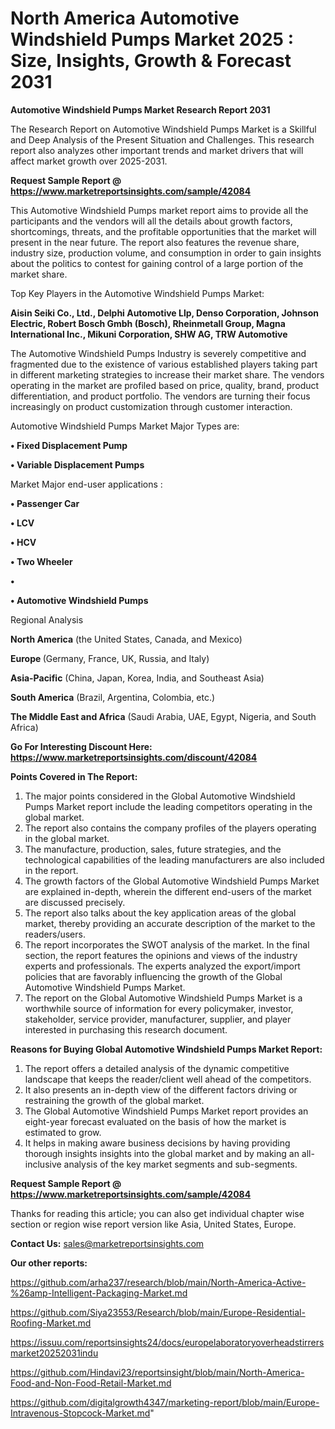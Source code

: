 # North America Automotive Windshield Pumps Market 2025 : Size, Insights, Growth & Forecast 2031

<strong>Automotive Windshield Pumps Market Research Report 2031</strong>

The Research Report on Automotive Windshield Pumps Market is a Skillful and Deep Analysis of the Present Situation and Challenges. This research report also analyzes other important trends and market drivers that will affect market growth over 2025-2031.

<strong>Request Sample Report @ <a href=https://www.marketreportsinsights.com/sample/42084>https://www.marketreportsinsights.com/sample/42084</a></strong>

This Automotive Windshield Pumps market report aims to provide all the participants and the vendors will all the details about growth factors, shortcomings, threats, and the profitable opportunities that the market will present in the near future. The report also features the revenue share, industry size, production volume, and consumption in order to gain insights about the politics to contest for gaining control of a large portion of the market share.

Top Key Players in the Automotive Windshield Pumps Market:

<strong>Aisin Seiki Co., Ltd., Delphi Automotive Llp, Denso Corporation, Johnson Electric, Robert Bosch Gmbh (Bosch), Rheinmetall Group, Magna International Inc., Mikuni Corporation, SHW AG, TRW Automotive</strong>

The Automotive Windshield Pumps Industry is severely competitive and fragmented due to the existence of various established players taking part in different marketing strategies to increase their market share. The vendors operating in the market are profiled based on price, quality, brand, product differentiation, and product portfolio. The vendors are turning their focus increasingly on product customization through customer interaction.

Automotive Windshield Pumps Market Major Types are:

<strong>•  Fixed Displacement Pump

•  Variable Displacement Pumps</strong>

Market Major end-user applications :

<strong>•  Passenger Car

•  LCV

•  HCV

•  Two Wheeler

•  

•  Automotive Windshield Pumps</strong>

Regional Analysis

</u><strong><b>North America</b></strong> (the United States, Canada, and Mexico)

<strong><b>Europe </b></strong>(Germany, France, UK, Russia, and Italy)

<strong><b>Asia-Pacific</b></strong> (China, Japan, Korea, India, and Southeast Asia)

<strong><b>South America</b></strong> (Brazil, Argentina, Colombia, etc.)

<strong><b>The Middle East and Africa</b></strong> (Saudi Arabia, UAE, Egypt, Nigeria, and South Africa)

<strong>Go For Interesting Discount Here: <a href=https://www.marketreportsinsights.com/discount/42084>https://www.marketreportsinsights.com/discount/42084</a></strong>

<strong>Points Covered in The Report:</strong>
<ol>
  <li>The major points considered in the Global Automotive Windshield Pumps Market report include the leading competitors operating in the global market.</li>
  <li>The report also contains the company profiles of the players operating in the global market.</li>
  <li>The manufacture, production, sales, future strategies, and the technological capabilities of the leading manufacturers are also included in the report.</li>
  <li>The growth factors of the Global Automotive Windshield Pumps Market are explained in-depth, wherein the different end-users of the market are discussed precisely.</li>
  <li>The report also talks about the key application areas of the global market, thereby providing an accurate description of the market to the readers/users.</li>
  <li>The report incorporates the SWOT analysis of the market. In the final section, the report features the opinions and views of the industry experts and professionals. The experts analyzed the export/import policies that are favorably influencing the growth of the Global Automotive Windshield Pumps Market.</li>
  <li>The report on the Global Automotive Windshield Pumps Market is a worthwhile source of information for every policymaker, investor, stakeholder, service provider, manufacturer, supplier, and player interested in purchasing this research document.</li>
</ol>
<strong>Reasons for Buying Global Automotive Windshield Pumps Market Report:</strong>

<ol>
  <li>The report offers a detailed analysis of the dynamic competitive landscape that keeps the reader/client well ahead of the competitors.</li>
  <li>It also presents an in-depth view of the different factors driving or restraining the growth of the global market.</li>
  <li>The Global Automotive Windshield Pumps Market report provides an eight-year forecast evaluated on the basis of how the market is estimated to grow.</li>
  <li>It helps in making aware business decisions by having providing thorough insights insights into the global market and by making an all-inclusive analysis of the key market segments and sub-segments.</li>
</ol>
<strong>Request Sample Report @ <a href=https://www.marketreportsinsights.com/sample/42084>https://www.marketreportsinsights.com/sample/42084</a></strong>


Thanks for reading this article; you can also get individual chapter wise section or region wise report version like Asia, United States, Europe.

<strong>Contact Us:</strong>
sales@marketreportsinsights.com

<strong>Our other reports:</strong>

<a href=https://github.com/arha237/research/blob/main/North-America-Active-%26amp-Intelligent-Packaging-Market.md>https://github.com/arha237/research/blob/main/North-America-Active-%26amp-Intelligent-Packaging-Market.md</a>

<a href=https://github.com/Siya23553/Research/blob/main/Europe-Residential-Roofing-Market.md>https://github.com/Siya23553/Research/blob/main/Europe-Residential-Roofing-Market.md</a>

<a href=https://issuu.com/reportsinsights24/docs/europelaboratoryoverheadstirrersmarket20252031indu>https://issuu.com/reportsinsights24/docs/europelaboratoryoverheadstirrersmarket20252031indu</a>

<a href=https://github.com/Hindavi23/reportsinsight/blob/main/North-America-Food-and-Non-Food-Retail-Market.md>https://github.com/Hindavi23/reportsinsight/blob/main/North-America-Food-and-Non-Food-Retail-Market.md</a>

<a href=https://github.com/digitalgrowth4347/marketing-report/blob/main/Europe-Intravenous-Stopcock-Market.md>https://github.com/digitalgrowth4347/marketing-report/blob/main/Europe-Intravenous-Stopcock-Market.md</a>"
